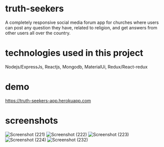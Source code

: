 # truth-seekers

A completely responsive social media forum app for churches where users can post any question they have, related to religion, and get answers from other users all over the country.

# technologies used in this project

Nodejs/ExpressJs, Reactjs, Mongodb, MaterialUi, Redux/React-redux

# demo

https://truth-seekers-app.herokuapp.com

# screenshots

![Screenshot (221)](https://user-images.githubusercontent.com/60085915/139922384-3b1d12ed-f21b-4050-8f0b-7c4d933a1047.png)
![Screenshot (222)](https://user-images.githubusercontent.com/60085915/139922420-44e69239-4a0d-46ae-9c42-bc3c7bc0b568.png)
![Screenshot (223)](https://user-images.githubusercontent.com/60085915/139922996-f4cedeb3-4bb3-4cf5-b5f8-2e0515e0531b.png)
![Screenshot (224)](https://user-images.githubusercontent.com/60085915/139923647-35030e46-8cf6-4335-ab78-63ba4414f442.png)
![Screenshot (232)](https://user-images.githubusercontent.com/60085915/139923686-7d0d858b-e00f-4159-ab57-e0bf2812f1b6.png)
